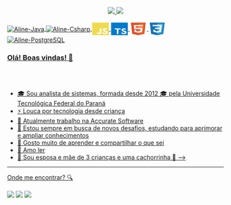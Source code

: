 
<div align="center">
  <a href="https://github.com/alineyukita">
  <img height="130em" src="https://github-readme-stats.vercel.app/api?username=alineyukita&show_icons=true&theme=dark&include_all_commits=true&count_private=true"/>
  <img height="130em" src="https://github-readme-stats.vercel.app/api/top-langs/?username=alineyukita&layout=compact&langs_count=7&theme=dark"/>
</div>
<div style="display: inline_block"><br>
  <img align="center" alt="Aline-Java" height="30" width="40" src="https://cdn.jsdelivr.net/gh/devicons/devicon/icons/java/java-original.svg">
  <img align="center" alt="Aline-Csharp" height="30" width="40" src="https://cdn.jsdelivr.net/gh/devicons/devicon/icons/csharp/csharp-original.svg">
  <img align="center" alt="Aline-Js" height="30" width="40" src="https://raw.githubusercontent.com/devicons/devicon/master/icons/javascript/javascript-plain.svg">
  <img align="center" alt="Aline-Ts" height="30" width="40" src="https://raw.githubusercontent.com/devicons/devicon/master/icons/typescript/typescript-plain.svg">
  <img align="center" alt="Aline-HTML" height="30" width="40" src="https://raw.githubusercontent.com/devicons/devicon/master/icons/html5/html5-original.svg">
  <img align="center" alt="Aline-CSS" height="30" width="40" src="https://raw.githubusercontent.com/devicons/devicon/master/icons/css3/css3-original.svg">
  <img align="center" alt="Aline-PostgreSQL" height="30" width="40"  src="https://cdn.jsdelivr.net/gh/devicons/devicon/icons/postgresql/postgresql-original.svg">
</div>

### Olá! Boas vindas!  👋

<br/><br/>
- 🎓 Sou analista de sistemas, formada desde 2012 🎓 pela Universidade Tecnológica Federal do Paraná
- ⚡ Louca por tecnologia desde criança
- 🔭 Atualmente trabalho na Accurate Software
- 🌱 Estou sempre em busca de novos desafios, estudando para aprimorar e ampliar conhecimentos
- 👯 Gosto muito de aprender e compartilhar o que sei
- 📖 Amo ler
- 💬 Sou esposa e mãe de 3 crianças e uma cachorrinha 🐶
-->

<hr/>
Onde me encontrar? 🔍<br/><br/>
<div>
  <a href = "mailto:aline.yukita@gmail.com"><img src="https://img.shields.io/badge/-Gmail-%23333?style=for-the-badge&logo=gmail&logoColor=white" target="_blank"></a>
  <a href="https://www.linkedin.com/in/aline-yukita-shigueoka-7630b133/" target="_blank"><img src="https://img.shields.io/badge/-LinkedIn-%230077B5?style=for-the-badge&logo=linkedin&logoColor=white" target="_blank"></a>
  <a href="https://www.instagram.com/alineyukita/" target="_blank"><img src="https://img.shields.io/badge/-Instagram-%23E4405F?style=for-the-badge&logo=instagram&logoColor=white" target="_blank"></a>
</div>


